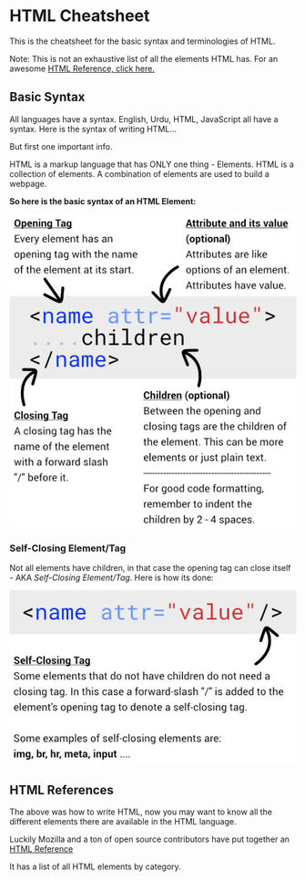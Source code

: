 # HTML Cheatsheet
This is the cheatsheet for the basic syntax and terminologies of HTML.

Note: This is not an exhaustive list of all the elements HTML has. For an awesome [HTML Reference, click here.](https://developer.mozilla.org/en-US/docs/Web/HTML/Element)

## Basic Syntax
All languages have a syntax. English, Urdu, HTML, JavaScript all have a syntax. Here is the syntax of writing HTML...

But first one important info.

HTML is a markup language that has ONLY one thing - Elements. HTML is a collection of elements. A combination of elements are used to build a webpage.

**So here is the basic syntax of an HTML Element:**

![Basic Syntax](html-cheatsheet.jpg)

### Self-Closing Element/Tag
Not all elements have children, in that case the opening tag can close itself - AKA *Self-Closing Element/Tag*. Here is how its done:

![Self-Closing Element](html-cheatsheet-self-closing.jpg)

## HTML References
The above was how to write HTML, now you may want to know all the different elements there are available in the HTML language.

Luckily Mozilla and a ton of open source contributors have put together an [HTML Reference](https://developer.mozilla.org/en-US/docs/Web/HTML/Element)

It has a list of all HTML elements by category.